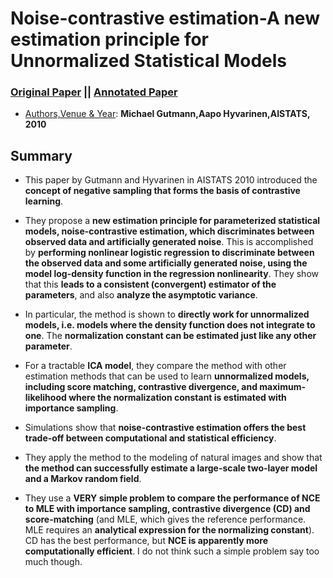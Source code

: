 # Noise-contrastive estimation-A new estimation principle for Unnormalized Statistical Models


### [Original Paper](https://proceedings.mlr.press/v9/gutmann10a/gutmann10a.pdf) || [Annotated Paper](https://github.com/AdiNarendra98/Papers-on-Vision/blob/main/Paper%20Summaries/01.Noise-contrastive%20estimation-A%20new%20estimation%20principle%20for%20unnormalized%20statistical%20models/Annotated%20Paper%201.pdf)

- <ins>Authors,Venue & Year</ins>: **Michael Gutmann,Aapo Hyvarinen,AISTATS, 2010**

## Summary

* This paper by Gutmann and Hyvarinen in AISTATS 2010 introduced the **concept of negative sampling that forms the basis of contrastive learning**.

* They propose a **new estimation principle for parameterized statistical models, noise-contrastive estimation, which discriminates between observed data and artificially generated noise**. This is accomplished by **performing nonlinear logistic regression to discriminate between the observed data and some artificially generated noise, using the model log-density function in the regression nonlinearity**. They show that this **leads to a consistent (convergent) estimator of the parameters**, and also **analyze the asymptotic variance**.

* In particular, the method is shown to **directly work for unnormalized models, i.e. models where the density function does not integrate to one**. The **normalization constant can be estimated just like any other parameter**.

* For a tractable **ICA model**, they compare the method with other estimation methods that can be used to learn **unnormalized models, including score matching, contrastive divergence, and maximum-likelihood where the normalization constant is estimated with importance sampling**.

* Simulations show that **noise-contrastive estimation offers the best trade-off between computational and statistical efficiency**.

* They apply the method to the modeling of natural images and show that **the method can successfully estimate a large-scale two-layer model and a Markov random field**.

* They use a **VERY simple problem to compare the performance of NCE to MLE with importance sampling, contrastive divergence (CD) and score-matching** (and MLE, which gives the reference performance. MLE requires an **analytical expression for the normalizing constant**). CD has the best performance, but **NCE is apparently more computationally efficient**. I do not think such a simple problem say too much though.
